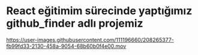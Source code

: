 # React eğitimim sürecinde yaptığımız github_finder adlı projemiz

https://user-images.githubusercontent.com/111196660/208265377-fb99fd33-2130-458a-9054-68b60b0f4e00.mov

